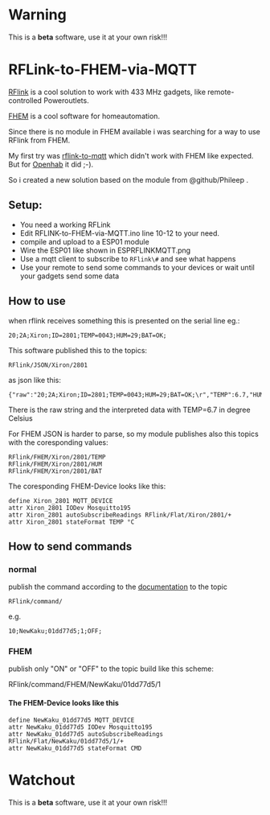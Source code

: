 # Warning
This is a **beta** software, use it at your own risk!!!

# RFLink-to-FHEM-via-MQTT
[RFlink](http://rflink.nl) is a cool solution to work with 433 MHz gadgets, like remote-controlled Poweroutlets.

[FHEM](http://www.fhem.de) is a cool software for homeautomation.

Since there is no module in FHEM available i was searching for a way to use RFlink from FHEM.

My first try was [rflink-to-mqtt](https://github.com/Phileep/rflink-to-mqtt) which didn't work with FHEM like expected. But for [Openhab](http://www.openhab.org) it did ;-). 

So i created a new solution based on the module from @github/Phileep .

## Setup:

- You need a working RFLink
- Edit RFLINK-to-FHEM-via-MQTT.ino line 10-12 to your need.
- compile and upload to a ESP01 module
- Wire the ESP01 like shown in ESPRFLINKMQTT.png
- Use a mqtt client to subscribe to `RFlink\#` and see what happens
- Use your remote to send some commands to your devices or wait until your gadgets send some data

## How to use

when rflink receives something this is presented on the serial line eg.:

```
20;2A;Xiron;ID=2801;TEMP=0043;HUM=29;BAT=OK;
```

This software published this to the topics:

```
RFlink/JSON/Xiron/2801
```
as json like this:
```
{"raw":"20;2A;Xiron;ID=2801;TEMP=0043;HUM=29;BAT=OK;\r","TEMP":6.7,"HUM":29,"BAT":"OK"}
```

There is the raw string and the interpreted data with TEMP=6.7 in degree Celsius

For FHEM JSON is harder to parse, so my module publishes also this topics with the coresponding values:
```
RFlink/FHEM/Xiron/2801/TEMP
RFlink/FHEM/Xiron/2801/HUM
RFlink/FHEM/Xiron/2801/BAT
```

The coresponding FHEM-Device looks like this:
```
define Xiron_2801 MQTT_DEVICE
attr Xiron_2801 IODev Mosquitto195
attr Xiron_2801 autoSubscribeReadings RFlink/Flat/Xiron/2801/+
attr Xiron_2801 stateFormat TEMP °C
```

## How to send commands
### normal

publish the command according to the [documentation](http://www.rflink.nl/blog2/protref) to the topic

```
RFlink/command/
```

e.g. 
```
10;NewKaku;01dd77d5;1;OFF;
```

### FHEM
publish only "ON" or "OFF" to the topic build like this scheme:

RFlink/command/FHEM/NewKaku/01dd77d5/1

#### The FHEM-Device looks like this
```
define NewKaku_01dd77d5 MQTT_DEVICE
attr NewKaku_01dd77d5 IODev Mosquitto195
attr NewKaku_01dd77d5 autoSubscribeReadings RFlink/Flat/NewKaku/01dd77d5/1/+
attr NewKaku_01dd77d5 stateFormat CMD
```

# Watchout
This is a **beta** software, use it at your own risk!!!
